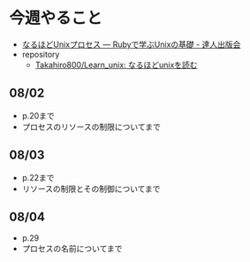# 今週やること
- [なるほどUnixプロセス ― Rubyで学ぶUnixの基礎 - 達人出版会](https://tatsu-zine.com/books/naruhounix)
- repository
  - [Takahiro800/Learn_unix: なるほどunixを読む](https://github.com/Takahiro800/Learn_unix)

## 08/02
- p.20まで
- プロセスのリソースの制限についてまで

## 08/03
- p.22まで
- リソースの制限とその制御についてまで

## 08/04
- p.29
- プロセスの名前についてまで